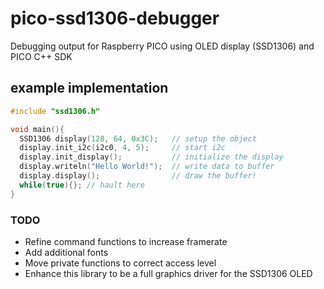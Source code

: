 # pico-ssd1306-debugger
Debugging output for Raspberry PICO using OLED display (SSD1306) and PICO C++ SDK

## example implementation

```C++
#include "ssd1306.h"

void main(){
  SSD1306 display(128, 64, 0x3C);   // setup the object
  display.init_i2c(i2c0, 4, 5);     // start i2c
  display.init_display();           // initialize the display
  display.writeln("Hello World!");  // write data to buffer
  display.display();                // draw the buffer!
  while(true){}; // hault here
}
```

### TODO
* Refine command functions to increase framerate
* Add additional fonts
* Move private functions to correct access level
* Enhance this library to be a full graphics driver for the SSD1306 OLED

